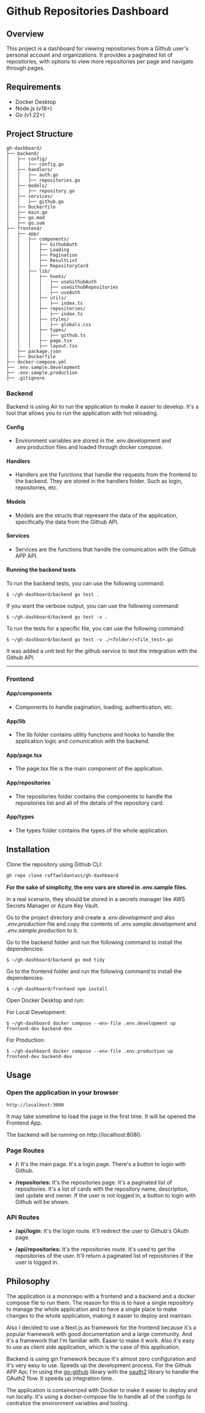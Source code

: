 # Github Repositories Dashboard

## Overview

This project is a dashboard for viewing repositories from a Github user's personal account and organizations. It provides a paginated list of repositories, with options to view more repositories per page and navigate through pages.

## Requirements

- Docker Desktop
- Node.js (v18+)
- Go (v1.22+)

## Project Structure

```
gh-dashboard/
├── backend/
│   ├── config/
│   │   ├── config.go
│   ├── handlers/
│   │   ├── auth.go
│   │   ├── repositories.go
│   ├── models/
│   │   ├── repository.go
│   ├── services/
│   │   ├── github.go
│   ├── Dockerfile
│   ├── main.go
│   ├── go.mod
│   ├── go.sum
├── frontend/
│   ├── app/
│   │   ├── components/
│   │   │   ├── GithubAuth
│   │   │   ├── Loading
│   │   │   ├── Pagination
│   │   │   ├── ResultList
│   │   │   ├── RepositoryCard
│   │   ├── lib/
│   │   │   ├── hooks/
│   │   │   │   ├── useGithubAuth
│   │   │   │   ├── useGithubRepositories
│   │   │   │   ├── useAuth
│   │   │   ├── utils/
│   │   │   │   ├── index.ts
│   │   │   ├── repositories/
│   │   │   │   ├── index.ts
│   │   │   ├── styles/
│   │   │   │   ├── globals.css
│   │   │   ├── types/
│   │   │   │   ├── github.ts
│   │   │   ├── page.tsx
│   │   │   ├── layout.tsx
│   ├── package.json
│   ├── Dockerfile
├── docker-compose.yml
├── .env.sample.development
├── .env.sample.production
├── .gitignore
```

### Backend

Backend is using Air to run the application to make it easier to develop. It's a tool that allows you to run the application with hot reloading.

#### Config

- Environment variables are stored in the .env.development and .env.production files and loaded through docker compose.

#### Handlers

- Handlers are the functions that handle the requests from the frontend to the backend. They are stored in the handlers folder.
Such as login, repositories, etc.

#### Models

- Models are the structs that represent the data of the application, specifically the data from the Github API.

#### Services

- Services are the functions that handle the comunication with the Github APP API.

#### Running the backend tests

To run the backend tests, you can use the following command:

```
$ ~/gh-dashboard/backend go test .
```

If you want the verbose output, you can use the following command:

```
$ ~/gh-dashboard/backend go test -v .
```

To run the tests for a specific file, you can use the following command:

```
$ ~/gh-dashboard/backend go test -v ./<folder>/<file_test>.go
```

It was added a unit test for the github service to test the integration with the Github API. 

___

### Frontend

#### App/components

- Components to handle pagination, loading, authentication, etc.

#### App/lib

- The lib folder contains utility functions and hooks to handle the application logic and comunication with the backend.

#### App/page.tsx

- The page.tsx file is the main component of the application.

#### App/repositories

-  The repositories folder contains the components to handle the repositories list and all of the details of the repository card.

#### App/types

- The types folder contains the types of the whole application.


## Installation

Clone the repository using Github CLI:

```bash
gh repo clone raffaeldantass/gh-dashboard
```
**For the sake of simplicity, the env vars are stored in .env.sample files.**

In a real scenario, they should be stored in a secrets manager like AWS Secrets Manager or Azure Key Vault.

Go to the project directory and create a *.env.development* and also *.env.production* file and copy the contents of *.env.sample.development* and *.env.sample.production* to it.

Go to the backend folder and run the following command to install the dependencies:

```
$ ~/gh-dashboard/backend go mod tidy
```

Go to the frontend folder and run the following command to install the dependencies:

```
$ ~/gh-dashboard/frontend npm install
```

Open Docker Desktop and run:

For Local Development:

```
$ ~/gh-dashboard docker compose --env-file .env.development up frontend-dev backend-dev
```

For Production:

```
$ ~/gh-dashboard docker compose --env-file .env.production up frontend-dev backend-dev
```

## Usage

### Open the application in your browser

```
http://localhost:3000
```
It may take sometime to load the page in the first time. 
It will be opened the Frontend App. 

The backend will be running on http://localhost:8080.

### Page Routes

- **/:**
It's the main page. It's a login page. There's a button to login with Github.

- **/repositories:**
It's the repositories page. It's a paginated list of repositories. It's a list of cards with the repository name, description, last update and owner.
If the user is not logged in, a button to login with Github will be shown.

### API Routes

- **/api/login:**
It's the login route. It'll redirect the user to Github's OAuth page.

- **/api/repositories:**
It's the repositories route. It's used to get the repositories of the user. It'll return a paginated list of repositories if the user is logged in.

## Philosophy

The application is a monorepo with a frontend and a backend and a docker compose file to run them. The reason for this is to have a single repository to manage the whole application and to have a single place to make changes to the whole application, making it easier to deploy and maintain.

Also I decided to use a Next.js as framework for the frontend because it's a popular framework with good documentation and a large community. And it's a framework that I'm familiar with. Easier to make it work.
Also it's easy to use as client side application, which is the case of this application. 

Backend is using gin framework because it's almost zero configuration and it's very easy to use. Speeds up the development process.
For the Github APP Api, I'm using the [go-github](https://github.com/google/go-github) library with the [oauth2](https://github.com/golang-jwt/jwt/v4) library to handle the OAuth2 flow. It speeds up integration time.


The application is containerized with Docker to make it easier to deploy and run locally. It's using a docker-compose file to handle all of the configs to centralize the environment variables and tooling.
